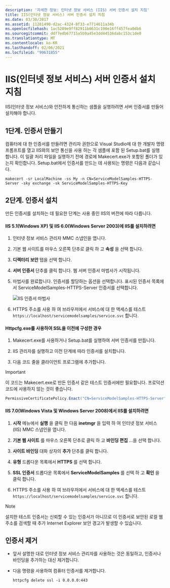```yaml
---
description: '자세한 정보: 인터넷 정보 서비스 (IIS) 서버 인증서 설치 지침'
title: IIS(인터넷 정보 서비스) 서버 인증서 설치 지침
ms.date: 03/30/2017
ms.assetid: 11281490-d2ac-4324-8f33-e7714611a34b
ms.openlocfilehash: 1ac5209e9ff82911b0631c190e16ff457fea0db6
ms.sourcegitcommit: ddf7edb67715a5b9a45e3dd44536dabc153c1de0
ms.translationtype: MT
ms.contentlocale: ko-KR
ms.lasthandoff: 02/06/2021
ms.locfileid: "99631855"
---
```

# <a name="internet-information-services-iis-server-certificate-installation-instructions"></a>IIS(인터넷 정보 서비스) 서버 인증서 설치 지침

IIS(인터넷 정보 서비스)와 안전하게 통신하는 샘플을 실행하려면 서버 인증서를 만들어 설치해야 합니다.  
  
## <a name="step-1-creating-certificates"></a>1단계. 인증서 만들기  

 컴퓨터에 대 한 인증서를 만들려면 관리자 권한으로 Visual Studio에 대 한 개발자 명령 프롬프트를 열고 IIS와의 보안 통신을 사용 하는 각 샘플에 포함 된 Setup.bat를 실행 합니다. 이 일괄 처리 파일을 실행하기 전에 경로에 Makecert.exe가 포함된 폴더가 있는지 확인합니다. Setup.bat에서 인증서를 만드는 데 사용되는 명령은 다음과 같습니다.  
  
```console  
makecert -sr LocalMachine -ss My -n CN=ServiceModelSamples-HTTPS-Server -sky exchange -sk ServiceModelSamples-HTTPS-Key  
```  
  
## <a name="step-2-installing-certificates"></a>2단계. 인증서 설치  

 만든 인증서를 설치하는 데 필요한 단계는 사용 중인 IIS의 버전에 따라 다릅니다.  
  
#### <a name="to-install-iis-on-iis-51-windows-xp-and-iis-60-windows-server-2003"></a>IIS 5.1(Windows XP) 및 IIS 6.0(Windows Server 2003)에 IIS를 설치하려면  
  
1. 인터넷 정보 서비스 관리자 MMC 스냅인을 엽니다.  
  
2. 기본 웹 사이트를 마우스 오른쪽 단추로 클릭 하 고 **속성** 을 선택 합니다.  
  
3. **디렉터리 보안** 탭을 선택 합니다.  
  
4. **서버 인증서** 단추를 클릭 합니다. 웹 서버 인증서 마법사가 시작됩니다.  
  
5. 마법사를 완료합니다. 인증서를 할당하는 옵션을 선택합니다. 표시된 인증서 목록에서 ServiceModelSamples-HTTPS-Server 인증서를 선택합니다.  
  
     ![IIS 인증서 마법사](media/iiscertificate-wizard.GIF "IISCertificate_Wizard")  
  
6. HTTPS 주소를 사용 하 여 브라우저에서 서비스에 대 한 액세스를 테스트 `https://localhost/servicemodelsamples/service.svc` 합니다.  
  
#### <a name="if-ssl-was-previously-configured-by-using-httpcfgexe"></a>Httpcfg.exe를 사용하여 SSL을 이전에 구성한 경우  
  
1. Makecert.exe를 사용하거나 Setup.bat를 실행하여 서버 인증서를 만듭니다.  
  
2. IIS 관리자를 실행하고 이전 단계에 따라 인증서를 설치합니다.  
  
3. 다음 코드 줄을 클라이언트 프로그램에 추가합니다.  
  
> [!IMPORTANT]
> 이 코드는 Makecert.exe로 만든 인증서 같은 테스트 인증서에만 필요합니다. 프로덕션 코드에 사용하지 않는 것이 좋습니다.  
  
```csharp  
PermissiveCertificatePolicy.Enact("CN=ServiceModelSamples-HTTPS-Server");  
```  
  
#### <a name="to-install-iis-on-iis-70-windows-vista-and-windows-server-2008"></a>IIS 7.0(Windows Vista 및 Windows Server 2008)에서 IIS를 설치하려면  
  
1. **시작** 메뉴에서 **실행** 을 클릭 한 다음 **inetmgr** 을 입력 하 여 인터넷 정보 서비스 (IIS) MMC 스냅인을 엽니다.  
  
2. **기본 웹 사이트** 를 마우스 오른쪽 단추로 클릭 하 고 **바인딩 편집** ...을 선택 합니다.  
  
3. **사이트 바인딩** 대화 상자의 **추가** 단추를 클릭 합니다.  
  
4. **유형** 드롭다운 목록에서 **HTTPS** 를 선택 합니다.  
  
5. **SSL 인증서** 드롭다운 목록에서 **ServiceModelSamples** 를 선택 하 고 **확인** 을 클릭 합니다.  
  
6. HTTPS 주소를 사용 하 여 브라우저에서 서비스에 대 한 액세스를 테스트 `https://localhost/servicemodelsamples/service.svc` 합니다.  
  
> [!NOTE]
> 설치한 테스트 인증서는 신뢰할 수 있는 인증서가 아니므로 이 인증서로 보안된 로컬 웹 주소를 검색할 때 추가 Internet Explorer 보안 경고가 발생할 수 있습니다.  
  
## <a name="removing-certificates"></a>인증서 제거  
  
- 앞서 설명한 대로 인터넷 정보 서비스 관리자를 사용하는 것은 동일하고, 인증서나 바인딩을 추가하는 대신 제거합니다.  
  
- 다음 명령을 사용하여 컴퓨터 인증서를 제거합니다.  
  
    ```console  
    httpcfg delete ssl -i 0.0.0.0:443  
    ```
